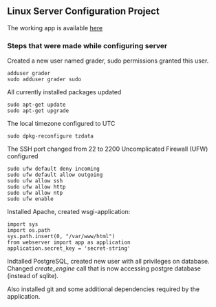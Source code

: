 ## Linux Server Configuration Project

The working app is available [here](http://ec2-52-11-101-240.us-west-2.compute.amazonaws.com/)

### Steps that were made while configuring server

Created a new user named grader, sudo permissions granted this user.

```
adduser grader
sudo adduser grader sudo
```

All currently installed packages updated

```
sudo apt-get update
sudo apt-get upgrade
```

The local timezone configured to UTC

```
sudo dpkg-reconfigure tzdata
```

The SSH port changed from 22 to 2200
Uncomplicated Firewall (UFW) configured

```
sudo ufw default deny incoming
sudo ufw default allow outgoing
sudo ufw allow ssh
sudo ufw allow http
sudo ufw allow ntp
sudo ufw enable
```

Installed Apache, created wsgi-application:

```
import sys
import os.path
sys.path.insert(0, "/var/www/html")
from webserver import app as application
application.secret_key = 'secret-string'
```

Indtalled PostgreSQL, created new user with all privileges on database.
Changed *create_engine* call that is now accessing postgre database (instead of sqlite).

Also installed git and some additional dependencies required by the application.

